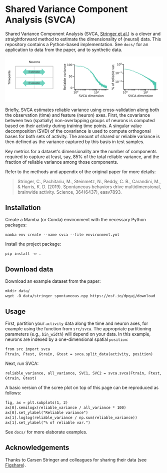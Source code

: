 # Shared Variance Component Analysis (SVCA)
Shared Variance Component Analysis (SVCA, [Stringer et al.](https://doi.org/10.1126/science.aav7893)) is a
clever and straightforward method to estimate the dimensionality of (neural) data. This repository contains a
Python-based implementation. See `docs/` for an application to data from the paper, and to synthetic data.

![SVCA](./figures/SVCA.png)


Briefly, SVCA estimates reliable variance using cross-validation along both the observation (time) and feature (neuron) axes. First, the covariance between two (spatially) non-overlapping groups of neurons is computed based on their activity during training time points. A singular value decomposition (SVD) of the covariance is used to compute orthogonal bases for both sets of activity. The amount of shared or reliable variance is then defined as the variance captured by this basis in test samples.

Key metrics for a dataset's dimensionality are the number of components required to capture at least, say, 85% of the total reliable variance, and the fraction of reliable variance among those components.


Refer to the methods and appendix of the original paper for more details:
> Stringer, C., Pachitariu, M., Steinmetz, N., Reddy, C. B., Carandini, M., & Harris, K. D. (2019). Spontaneous behaviors drive
> multidimensional, brainwide activity. Science, 364(6437), eaav7893.


## Installation
Create a Mamba (or Conda) environment with the necessary Python packages:
```
mamba env create --name svca --file environment.yml
```
Install the project package:
```
pip install -e .
```

## Download data
Download an example dataset from the paper:
```
mkdir data/
wget -O data/stringer_spontaneous.npy https://osf.io/dpqaj/download
```

## Usage
First, partition your ``activity`` data along the time and neuron axes, for example using the function from `src/svca`.
The appropriate partitioning parameters (e.g., `bin_width`) will depend on your data. In this example, neurons are indexed by a one-dimensional spatial `position`:
```
from src import svca
Ftrain, Ftest, Gtrain, Gtest = svca.split_data(activity, position)
```
Next, run SVCA:
```
reliable_variance, all_variance, SVC1, SVC2 = svca.svca(Ftrain, Ftest, Gtrain, Gtest)
```
A basic version of the scree plot on top of this page can be reproduced as follows:
```
fig, ax = plt.subplots(1, 2)
ax[0].semilogx(reliable_variance / all_variance * 100)
ax[0].set_ylabel("Reliable variance")
ax[1].loglog(reliable_variance / np.sum(reliable_variance))
ax[1].set_ylabel("% of reliable var.")
```
See `docs/` for more elaborate examples.

## Acknowledgements
Thanks to Carsen Stringer and colleagues for sharing their data (see [Figshare](https://doi.org/10.25378/janelia.6163622.v6)).
